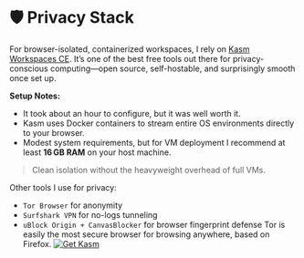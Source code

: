 # 🛡️ Privacy Stack

For browser-isolated, containerized workspaces, I rely on [Kasm Workspaces CE](https://www.kasmweb.com/). It’s one of the best free tools out there for privacy-conscious computing—open source, self-hostable, and surprisingly smooth once set up.

**Setup Notes:**
- It took about an hour to configure, but it was well worth it.
- Kasm uses Docker containers to stream entire OS environments directly to your browser.
- Modest system requirements, but for VM deployment I recommend at least **16 GB RAM** on your host machine.

> Clean isolation without the heavyweight overhead of full VMs.

Other tools I use for privacy:
- `Tor Browser` for anonymity
- `Surfshark VPN` for no-logs tunneling
- `uBlock Origin + CanvasBlocker` for browser fingerprint defense
Tor is easily the most secure browser for browsing anywhere, based on Firefox.
[![Get Kasm](https://img.shields.io/badge/Get-Kasm_CE-blue)](https://www.kasmweb.com/community-edition)

